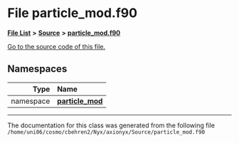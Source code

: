 
# File particle\_mod.f90


[**File List**](files.md) **>** [**Source**](dir_74389ed8173ad57b461b9d623a1f3867.md) **>** [**particle\_mod.f90**](particle__mod_8f90.md)

[Go to the source code of this file.](particle__mod_8f90_source.md)












## Namespaces

| Type | Name |
| ---: | :--- |
| namespace | [**particle\_mod**](namespaceparticle__mod.md) <br> |















------------------------------
The documentation for this class was generated from the following file `/home/uni06/cosmo/cbehren2/Nyx/axionyx/Source/particle_mod.f90`